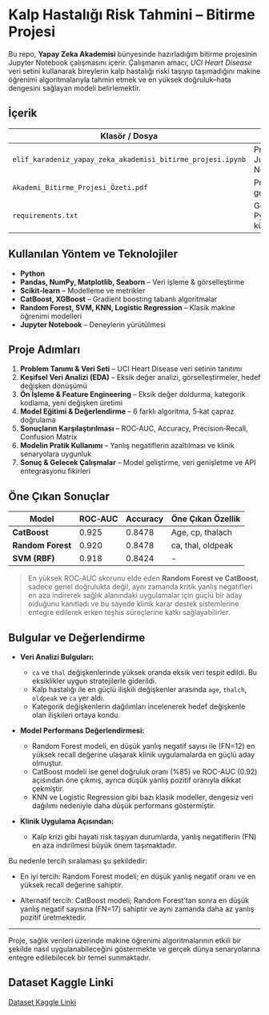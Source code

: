 # Kalp Hastalığı Risk Tahmini – Bitirme Projesi 

Bu repo, **Yapay Zeka Akademisi** bünyesinde hazırladığım bitirme projesinin Jupyter Notebook çalışmasını içerir. Çalışmanın amacı, *UCI Heart Disease* veri setini kullanarak bireylerin kalp hastalığı riski taşıyıp taşımadığını makine öğrenimi algoritmalarıyla tahmin etmek ve en yüksek doğruluk–hata dengesini sağlayan modeli belirlemektir.

## İçerik
| Klasör / Dosya                                       | Açıklama                     |
| --------------------------------------------------- | ---------------------------- |
| `elif_karadeniz_yapay_zeka_akademisi_bitirme_projesi.ipynb` | Projenin ana Jupyter Notebook'u |
| `Akademi_Bitirme_Projesi_Özeti.pdf`                 | Projenin genel özeti          |
| `requirements.txt`                                  | Gerekli Python kütüphaneleri |


## Kullanılan Yöntem ve Teknolojiler
- **Python**
- **Pandas, NumPy, Matplotlib, Seaborn** – Veri işleme & görselleştirme  
- **Scikit‑learn** – Modelleme ve metrikler  
- **CatBoost, XGBoost** – Gradient boosting tabanlı algoritmalar  
- **Random Forest, SVM, KNN, Logistic Regression** – Klasik makine öğrenimi modelleri  
- **Jupyter Notebook** – Deneylerin yürütülmesi

## Proje Adımları
1. **Problem Tanımı & Veri Seti** – UCI Heart Disease veri setinin tanıtımı  
2. **Keşifsel Veri Analizi (EDA)** – Eksik değer analizi, görselleştirmeler, hedef değişken dönüşümü  
3. **Ön İşleme & Feature Engineering** – Eksik değer doldurma, kategorik kodlama, yeni değişken üretimi  
4. **Model Eğitimi & Değerlendirme** – 6 farklı algoritma, 5‑kat çapraz doğrulama  
5. **Sonuçların Karşılaştırılması** – ROC‑AUC, Accuracy, Precision‑Recall, Confusion Matrix  
6. **Modelin Pratik Kullanımı** – Yanlış negatiflerin azaltılması ve klinik senaryolara uygunluk  
7. **Sonuç & Gelecek Çalışmalar** – Model geliştirme, veri genişletme ve API entegrasyonu fikirleri

## Öne Çıkan Sonuçlar 
| Model | ROC‑AUC | Accuracy | Öne Çıkan Özellik |
| ----- | ------- | -------- | ----------------- |
| **CatBoost** | 0.925 | 0.8478 | Age, cp, thalach |
| **Random Forest** | 0.920 | 0.8478 | ca, thal, oldpeak |
| **SVM (RBF)** | 0.918 | 0.8424 | - |

> En yüksek ROC‑AUC skorunu elde eden **Random Forest ve CatBoost**, sadece genel doğrulukta değil, aynı zamanda kritik yanlış negatifleri en aza indirerek sağlık alanındaki uygulamalar için güçlü bir aday olduğunu kanıtladı ve bu sayede klinik karar destek sistemlerine entegre edilerek erken teşhis süreçlerine katkı sağlayabilirler.

## Bulgular ve Değerlendirme

- **Veri Analizi Bulguları:**  
  - `ca` ve `thal` değişkenlerinde yüksek oranda eksik veri tespit edildi. Bu eksiklikler uygun stratejilerle giderildi.  
  - Kalp hastalığı ile en güçlü ilişkili değişkenler arasında `age`, `thalch`, `oldpeak` ve `ca` yer aldı.  
  - Kategorik değişkenlerin dağılımları incelenerek hedef değişkenle olan ilişkileri ortaya kondu.

- **Model Performans Değerlendirmesi:**
  
  - Random Forest modeli, en düşük yanlış negatif sayısı ile (FN=12) en yüksek recall değerine ulaşarak klinik uygulamalarda en güçlü aday olmuştur.
  - CatBoost modeli ise genel doğruluk oranı (%85) ve ROC-AUC (0.92) açısından öne çıkmış, ayrıca düşük yanlış pozitif oranıyla dikkat çekmiştir.
  - KNN ve Logistic Regression gibi bazı klasik modeller, dengesiz veri dağılımı nedeniyle daha düşük performans göstermiştir.

- **Klinik Uygulama Açısından:**  
 
  - Kalp krizi gibi hayati risk taşıyan durumlarda, yanlış negatiflerin (FN) en aza indirilmesi büyük önem taşımaktadır.

Bu nedenle tercih sıralaması şu şekildedir:

  - En iyi tercih: Random Forest modeli; en düşük yanlış negatif oranı ve en yüksek recall değerine sahiptir.

  - Alternatif tercih: CatBoost modeli; Random Forest'tan sonra en düşük yanlış negatif sayısına (FN=17) sahiptir ve aynı zamanda daha az yanlış pozitif üretmektedir.



---

Proje, sağlık verileri üzerinde makine öğrenimi algoritmalarının etkili bir şekilde nasıl uygulanabileceğini göstermekte ve gerçek dünya senaryolarına entegre edilebilecek bir temel sunmaktadır.

## Dataset Kaggle Linki

[Dataset Kaggle Linki]([https://www.kaggle.com/code/elifkd/deep-learning](https://www.kaggle.com/datasets/redwankarimsony/heart-disease-data))

